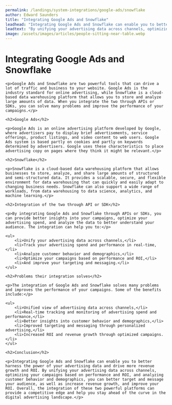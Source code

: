 ```yaml
---
permalink: /landings/system-integrations/google-ads/snowflake
author: Edward Saunders
title: "Integrating Google Ads and Snowflake"
leadhead: "Integrating Google Ads and Snowflake can enable you to better harness the power of your advertising data and drive more revenue growth and ROI"
leadtext: "By unifying your advertising data across channels, optimizing your campaigns based on performance and ROI, and analyzing customer behavior and demographics, you can better target and message your audience, as well as increase revenue growth, and improve your ROI. Overall, the integration of these two powerful platforms can provide a competitive edge and help you stay ahead of the curve in the digital advertising landscape."
image: /assets/images/articles/people-sitting-near-table.webp
---
```

<div class="arttext">	<h1>Integrating Google Ads and Snowflake</h1>

	<p>Google Ads and Snowflake are two powerful tools that can drive a lot of traffic and business to your website. Google Ads is the industry standard for online advertising, while Snowflake is a cloud-based data warehousing platform that allows you to store and analyze large amounts of data. When you integrate the two through APIs or SDKs, you can solve many problems and improve the performance of your campaigns.</p>

	<h2>Google Ads</h2>

	<p>Google Ads is an online advertising platform developed by Google, where advertisers pay to display brief advertisements, service offerings, product listings, and video content to web users. Google Ads system is based partly on cookies and partly on keywords determined by advertisers. Google uses these characteristics to place advertising copy on pages where they think it might be relevant.</p>

	<h2>Snowflake</h2>

	<p>Snowflake is a cloud-based data warehousing platform that allows businesses to store, analyze, and share large amounts of structured and semi-structured data. It provides a scalable, secure, and flexible environment for data warehousing that can quickly and easily adapt to changing business needs. Snowflake can also support a wide range of workloads, from data warehousing to data science, analytics, and machine learning.</p>

	<h2>Integration of the two through API or SDK</h2>

	<p>By integrating Google Ads and Snowflake through APIs or SDKs, you can provide better insights into your campaigns, optimize your advertising spend, and analyze the data to better understand your audience. The integration can help you to:</p>

	<ul>
		<li>Unify your advertising data across channels,</li>
		<li>Track your advertising spend and performance in real-time,</li>
		<li>Analyze customer behavior and demographics,</li>
		<li>Optimize your campaigns based on performance and ROI,</li>
		<li>And improve your targeting and messaging.</li>
	</ul>

	<h2>Problems their integration solves</h2>

	<p>The integration of Google Ads and Snowflake solves many problems and improves the performance of your campaigns. Some of the benefits include:</p>

	<ul>
		<li>Unified view of advertising data across channels,</li>
		<li>Real-time tracking and monitoring of advertising spend and performance,</li>
		<li>Better insights into customer behavior and demographics,</li>
		<li>Improved targeting and messaging through personalized advertising,</li>
		<li>Increased ROI and revenue growth through optimized campaigns.</li>
	</ul>

	<h2>Conclusion</h2>

	<p>Integrating Google Ads and Snowflake can enable you to better harness the power of your advertising data and drive more revenue growth and ROI. By unifying your advertising data across channels, optimizing your campaigns based on performance and ROI, and analyzing customer behavior and demographics, you can better target and message your audience, as well as increase revenue growth, and improve your ROI. Overall, the integration of these two powerful platforms can provide a competitive edge and help you stay ahead of the curve in the digital advertising landscape.</p>

</div>